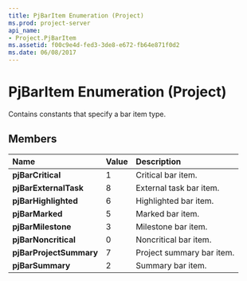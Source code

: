 ```yaml
---
title: PjBarItem Enumeration (Project)
ms.prod: project-server
api_name:
- Project.PjBarItem
ms.assetid: f00c9e4d-fed3-3de8-e672-fb64e871f0d2
ms.date: 06/08/2017
---
```



# PjBarItem Enumeration (Project)

Contains constants that specify a bar item type.


## Members



|**Name**|**Value**|**Description**|
|:-----|:-----|:-----|
|**pjBarCritical**|1|Critical bar item.|
|**pjBarExternalTask**|8|External task bar item.|
|**pjBarHighlighted**|6|Highlighted bar item.|
|**pjBarMarked**|5|Marked bar item.|
|**pjBarMilestone**|3|Milestone bar item.|
|**pjBarNoncritical**|0|Noncritical bar item.|
|**pjBarProjectSummary**|7|Project summary bar item.|
|**pjBarSummary**|2|Summary bar item.|

